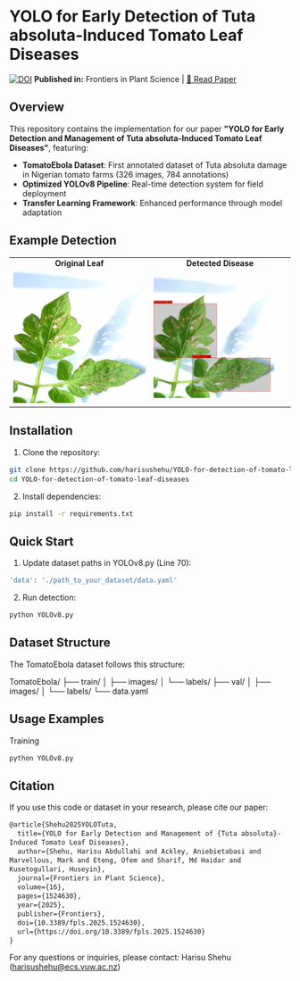 # YOLO for Early Detection of Tuta absoluta-Induced Tomato Leaf Diseases

[![DOI](https://img.shields.io/badge/DOI-10.3389%2Ffpls.2025.1524630-blue)](https://doi.org/10.3389/fpls.2025.1524630)
**Published in:** Frontiers in Plant Science | [📄 Read Paper](https://www.frontiersin.org/journals/plant-science/articles/10.3389/fpls.2025.1524630/full)

## Overview
This repository contains the implementation for our paper **"YOLO for Early Detection and Management of Tuta absoluta-Induced Tomato Leaf Diseases"**, featuring:

- **TomatoEbola Dataset**: First annotated dataset of Tuta absoluta damage in Nigerian tomato farms (326 images, 784 annotations)
- **Optimized YOLOv8 Pipeline**: Real-time detection system for field deployment
- **Transfer Learning Framework**: Enhanced performance through model adaptation

## Example Detection

<table>
  <tr>
    <td align="center"><strong>Original Leaf</strong></td>
    <td align="center"><strong>Detected Disease</strong></td>
  </tr>
  <tr>
    <td><img src="assets/kasaisa_input.jpg" alt="Original Leaf" width="300"/></td>
    <td><img src="assets/kasaisa_output.png" alt="Detected Disease" width="300"/></td>
  </tr>
</table>



## Installation
1. Clone the repository:
```bash
git clone https://github.com/harisushehu/YOLO-for-detection-of-tomato-leaf-diseases.git
cd YOLO-for-detection-of-tomato-leaf-diseases
```

2. Install dependencies:
```bash
pip install -r requirements.txt
```

## Quick Start
1. Update dataset paths in YOLOv8.py (Line 70):
```bash
'data': './path_to_your_dataset/data.yaml'
```

2. Run detection:
```bash
python YOLOv8.py
```

## Dataset Structure
The TomatoEbola dataset follows this structure:

TomatoEbola/
├── train/
│   ├── images/
│   └── labels/
├── val/
│   ├── images/
│   └── labels/
└── data.yaml

## Usage Examples

Training
```bash
python YOLOv8.py 
```

## Citation

If you use this code or dataset in your research, please cite our paper:

```
@article{Shehu2025YOLOTuta,
  title={YOLO for Early Detection and Management of {Tuta absoluta}-Induced Tomato Leaf Diseases},
  author={Shehu, Harisu Abdullahi and Ackley, Aniebietabasi and Marvellous, Mark and Eteng, Ofem and Sharif, Md Haidar and Kusetogullari, Huseyin},
  journal={Frontiers in Plant Science},
  volume={16},
  pages={1524630},
  year={2025},
  publisher={Frontiers},
  doi={10.3389/fpls.2025.1524630},
  url={https://doi.org/10.3389/fpls.2025.1524630}
}
```

For any questions or inquiries, please contact: Harisu Shehu (harisushehu@ecs.vuw.ac.nz)

